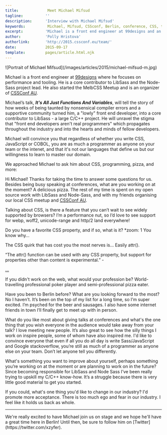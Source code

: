 ```yaml
---
title:             Meet Michael Mifsud
tagline:          ''
description:      'Interview with Michael Mifsud'
keywords:          Michael, Mifsud, CSSconf, Berlin, conference, CSS, talks
excerpt:          'Michael is a front end engineer at 99designs and an organizer of CSSConf AU. On stage at CSSconf EU, Michael will share with us his journey from being a front end developer to becoming a core contributor to LibSass.'
author:           'Polly Hristova'
authorlink:       'http://2015.cssconf.eu/team/'
date:             2015-09-17
template:         pages/article.html.njk
---
```


<div class="blog-img blog-img--center">
  ![Portrait of Michael Mifsud](/images/articles/2015/michael-mifsud-m.jpg)
</div>

Michael is a front end engineer at [99designs](http://99designs.com) where he focuses on performance and tooling. He is a core contributor to LibSass and the Node-Sass project lead. He also started the MelbCSS Meetup and is an organizer of [CSSConf AU](http://2015.cssconf.com.au/).

Michael’s talk, _**It's All Just Functions And Variables**_, will tell the story of how weeks of being taunted by nonsensical compiler errors and a supportive community turned him, a "lowly" front end developer, into a core contributor to LibSass - a large C/C++ project. He will unravel the stigma that "front end developers aren't real programmers" which propagates throughout the industry and into the hearts and minds of fellow developers.

Michael will convince you that regardless of whether you write CSS, JavaScript or COBOL, you are as much a programmer as anyone on your team or the intenet, and that it's not our languages that define us but our willingness to learn to master our domain.

We approached Michael to ask him about CSS, programming, pizza, and more:

<span class="strong-border">Hi Michael! Thanks for taking the time to answer some questions for us. Besides being busy speaking at conferences, what are you working on at the moment?</span>
A delicious pizza.
The rest of my time is spent on my open source work with LibSass and Node-Sass, and with my friends organising our local CSS meetup and [CSSConf AU](http://2015.cssconf.com.au/).

<span class="strong-border">Talking about CSS, is there a feature that you can’t wait to see widely supported by browsers?</span>
I’m a performance nut, so I’d love to see support for webp, woff2, unicode-range and http/2 land everywhere!

<span class="strong-border">Do you have a favorite CSS property, and if so, what is it?</span>
\*zoom: 1
You know why…

<span class="strong-border">The CSS quirk that has cost you the most nerves is...</span>
Easily attr().

“The attr() function can be used with any CSS property, but support for properties other than content is experimental.” -

[...](https://developer.mozilla.org/en/docs/Web/CSS/attr)

<span class="strong-border">If you didn't work on the web, what would your profession be?</span>
World-travelling professional poker player and semi-professional pizza eater.

<span class="strong-border">Have you been to Berlin before? What are you looking forward to the most?</span>
No I haven’t. It’s been on the top of my list for a long time, so I’m super excited. I’m psyched for the beer and sausages. I also have some internet friends in town I’ll finally get to meet up with in person.

<span class="strong-border">What do you like most about giving talks at conferences and what's the one thing that you wish everyone in the audience would take away from your talk?</span>
I love meeting new people. It’s also great to see how the silly things I work on inspire people, some of whom have also inspired me.
I'd like to convince everyone that even if all you do all day is write Sass/JavaScript and Google stackoverflow, you’re still as much of a programmer as anyone else on your team. Don’t let anyone tell you differently.

<span class="strong-border">What's something you want to improve about yourself, perhaps something you’re working on at the moment or are planning to work on in the future?</span>
Since becoming responsible for LibSass and Node Sass I’ve been really trying to upskill my C/C++ know-how. It’s a struggle because there is very little good material to get you started.

<span class="strong-border">If you could, what's one thing you'd like to change in our industry?</span>
I'd promote more acceptance. There is too much ego and fear in our industry. I feel like it holds us back as whole.

<hr>
We're really excited to have Michael join us on stage and we hope he'll have a great time here in Berlin! Until then, be sure to follow him on [Twitter](https://twitter.com/xzyfer).

